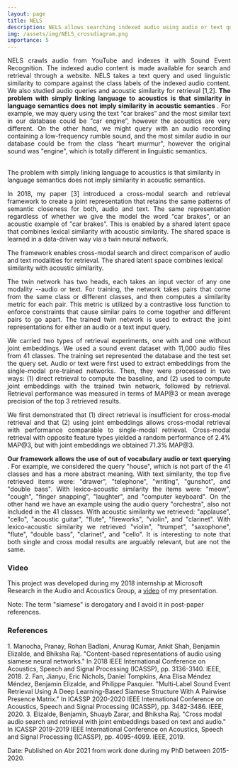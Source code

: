 ```yaml
---
layout: page
title: NELS
description: NELS allows searching indexed audio using audio or text queries.
img: /assets/img/NELS_crossdiagram.png
importance: 5
---
```


<p align="justify">NELS crawls audio from YouTube and indexes it with Sound Event Recognition. The indexed audio content is made available for search and retrieval through a website. NELS takes a text query and used linguistic similarity to compare against the class labels of the indexed audio content. We also studied audio queries and acoustic similarity for retrieval [1,2]. <b>The problem with simply linking language to acoustics is that similarity in language semantics does not imply similarity in acoustic semantics </b>. For example, we may query using the text “car brakes” and the most similar text in our database could be “car engine”, however the acoustics are very different. On the other hand, we might query with an audio recording containing a low-frequency rumble sound, and the most similar audio in our database could be from the class “heart murmur", however the original sound was "engine", which is totally different in linguistic semantics.</p>
<br>

<div class="row">
    <div class="col-sm mt-3 mt-md-0">
        <img class="img-fluid rounded z-depth-1" src="{{ '/assets/img/NELS_cross.png' | relative_url }}" alt="" title="example image"/>
    </div>
</div>
<div class="caption">
The problem with simply linking language to acoustics is that similarity in language semantics does not imply similarity in acoustic semantics.
</div>

<p align="justify">In 2018, my paper [3] introduced a cross-modal search and retrieval framework to create a joint representation that retains the same patterns of semantic closeness for both, audio and text. The same representation regardless of whether we give the model the word “car brakes”, or an acoustic example of "car brakes". This is enabled by a shared latent space that combines lexical similarity with acoustic similarity. The shared space is learned in a data-driven way via a twin neural network. </p>

<div class="row">
    <div class="col-sm mt-3 mt-md-0">
        <img class="img-fluid rounded z-depth-1" src="{{ '/assets/img/NELS_crossdiagram.png' | relative_url }}" alt="" title="example image"/>
    </div>
</div>
<div class="caption">
    The framework enables cross-modal search and direct comparison of audio and text modalities for retrieval. The shared latent space combines lexical similarity with acoustic similarity.
</div>

<p align="justify">The twin network has two heads, each takes an input vector of any one modality --audio or text. For training, the network takes pairs that come from the same class or different classes, and then computes a similarity metric for each pair. This metric is utilized by a contrastive loss function to enforce constraints that cause similar pairs to come together and different pairs to go apart. The trained twin network is used to extract the joint representations for either an audio or a text input query.</p>

<p align="justify"> We carried two types of retrieval experiments, one with and one without joint embeddings. We used a sound event dataset with 11,000 audio files from 41 classes. The training set represented the database and the test set the query set. Audio or text were first used to extract embeddings from the single-modal pre-trained networks. Then, they were processed in two ways: (1) direct retrieval to compute the baseline, and (2) used to compute joint embeddings with the trained twin network, followed by retrieval. Retrieval performance was measured in terms of MAP@3 or mean average precision of the top 3 retrieved results.</p>

<p align="justify">We first demonstrated that (1) direct retrieval is insufficient for cross-modal retrieval and that (2) using joint embeddings allows cross-modal retrieval with performance comparable to single-modal retrieval. Cross-modal retrieval with opposite feature types yielded a random performance of 2.4% MAP@3, but with joint embeddings we obtained 71.3% MAP@3.</p>

<p align="justify"> <b> Our framework allows the use of out of vocabulary audio or text querying </b>. For example, we considered the query "house", which is not part of the 41 classes and has a more abstract meaning. With text similarity, the top five retrieved items were: "drawer", "telephone", "writing", "gunshot", and "double bass". With lexico-acoustic similarity the items were: "meow", "cough", "finger snapping", "laughter", and "computer keyboard". On the other hand we have an example using the audio query "orchestra", also not included in the 41 classes. With acoustic similarity we retrieved: "applause", "cello", "acoustic guitar", "flute", "fireworks", "violin", and "clarinet". With lexico-acoustic similarity we retrieved "violin", "trumpet", "saxophone", "flute", "double bass", "clarinet", and "cello". It is interesting to note that both single and cross modal results are arguably relevant, but are not the same. </p>

<h3>Video</h3>
This project was developed during my 2018 internship at Microsoft Research in the Audio and Acoustics Group, a <a href="https://www.microsoft.com/en-us/research/video/a-cross-modal-audio-search-engine-based-on-joint-audio-text-embeddings/">video</a> of my presentation.

Note: The term "siamese" is derogatory and I avoid it in post-paper references.

<h3>References</h3>
1. Manocha, Pranay, Rohan Badlani, Anurag Kumar, Ankit Shah, Benjamin Elizalde, and Bhiksha Raj. "Content-based representations of audio using siamese neural networks." In 2018 IEEE International Conference on Acoustics, Speech and Signal Processing (ICASSP), pp. 3136-3140. IEEE, 2018.
2. Fan, Jianyu, Eric Nichols, Daniel Tompkins, Ana Elisa Méndez Méndez, Benjamin Elizalde, and Philippe Pasquier. "Multi-Label Sound Event Retrieval Using A Deep Learning-Based Siamese Structure With A Pairwise Presence Matrix." In ICASSP 2020-2020 IEEE International Conference on Acoustics, Speech and Signal Processing (ICASSP), pp. 3482-3486. IEEE, 2020.
3. Elizalde, Benjamin, Shuayb Zarar, and Bhiksha Raj. "Cross modal audio search and retrieval with joint embeddings based on text and audio." In ICASSP 2019-2019 IEEE International Conference on Acoustics, Speech and Signal Processing (ICASSP), pp. 4095-4099. IEEE, 2019.

Date: Published on Abr 2021 from work done during my PhD between 2015-2020.


<!--
<div class="row">
    <div class="col-sm mt-3 mt-md-0">
        <img class="img-fluid rounded z-depth-1" src="{{ '/assets/img/1.jpg' | relative_url }}" alt="" title="example image"/>
    </div>
    <div class="col-sm mt-3 mt-md-0">
        <img class="img-fluid rounded z-depth-1" src="{{ '/assets/img/3.jpg' | relative_url }}" alt="" title="example image"/>
    </div>
    <div class="col-sm mt-3 mt-md-0">
        <img class="img-fluid rounded z-depth-1" src="{{ '/assets/img/5.jpg' | relative_url }}" alt="" title="example image"/>
    </div>
</div>
<div class="caption">
    Caption photos easily. On the left, a road goes through a tunnel. Middle, leaves artistically fall in a hipster photoshoot. Right, in another hipster photoshoot, a lumberjack grasps a handful of pine needles.
</div>
<div class="row">
    <div class="col-sm mt-3 mt-md-0">
        <img class="img-fluid rounded z-depth-1" src="{{ '/assets/img/5.jpg' | relative_url }}" alt="" title="example image"/>
    </div>
</div>
<div class="caption">
    This image can also have a caption. It's like magic.
</div>

You can also put regular text between your rows of images.
Say you wanted to write a little bit about your project before you posted the rest of the images.
You describe how you toiled, sweated, *bled* for your project, and then... you reveal it's glory in the next row of images.


<div class="row justify-content-sm-center">
    <div class="col-sm-8 mt-3 mt-md-0">
        <img class="img-fluid rounded z-depth-1" src="{{ '/assets/img/6.jpg' | relative_url }}" alt="" title="example image"/>
    </div>
    <div class="col-sm-4 mt-3 mt-md-0">
        <img class="img-fluid rounded z-depth-1" src="{{ '/assets/img/11.jpg' | relative_url }}" alt="" title="example image"/>
    </div>
</div>
<div class="caption">
    You can also have artistically styled 2/3 + 1/3 images, like these.
</div>


The code is simple.
Just wrap your images with `<div class="col-sm">` and place them inside `<div class="row">` (read more about the <a href="https://getbootstrap.com/docs/4.4/layout/grid/" target="_blank">Bootstrap Grid</a> system).
To make images responsive, add `img-fluid` class to each; for rounded corners and shadows use `rounded` and `z-depth-1` classes.
Here's the code for the last row of images above:

```html
<div class="row justify-content-sm-center">
    <div class="col-sm-8 mt-3 mt-md-0">
        <img class="img-fluid rounded z-depth-1" src="{{ '/assets/img/6.jpg' | relative_url }}" alt="" title="example image"/>
    </div>
    <div class="col-sm-4 mt-3 mt-md-0">
        <img class="img-fluid rounded z-depth-1" src="{{ '/assets/img/11.jpg' | relative_url }}" alt="" title="example image"/>
    </div>
</div>
```
-->
